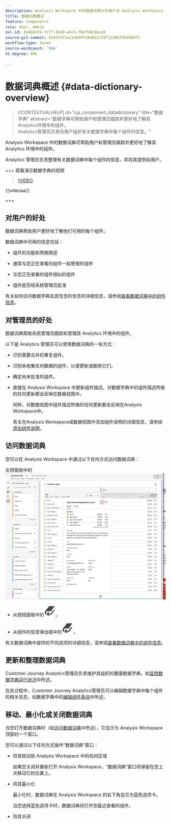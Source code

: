 ```yaml
---
description: Analysis Workspace 中的数据词典允许用户对 Analysis Workspace 中的各种组件进行编目和跟踪，包括组件的预期用途、批准情况、重复情况等等。
title: 数据词典概述
feature: Components
role: User, Admin
exl-id: 8e4b8169-7c7f-4a58-a6c6-70efb0c86ce8
source-git-commit: 5b441472a21db99728d012c19f12d98f984086f5
workflow-type: tm+mt
source-wordcount: '564'
ht-degree: 69%

---
```


# 数据词典概述 {#data-dictionary-overview}

<!-- markdownlint-disable MD034 -->

>[!CONTEXTUALHELP]
>id="cja_component_datadictionary"
>title="数据字典"
>abstract="数据字典可帮助用户和管理员跟踪并更好地了解其Analytics环境中的组件。 <br/>Analytics管理员负责向用户组织有关数据字典中每个组件的信息。"

<!-- markdownlint-enable MD034 -->


Analysis Workspace 中的数据词典可帮助用户和管理员跟踪并更好地了解其 Analytics 环境中的组件。

Analytics 管理员负责整理有关数据词典中每个组件的信息，并将其提供给用户。


+++ 观看演示数据字典的视频

>[!VIDEO](https://video.tv.adobe.com/v/3418028/?quality=12&learn=on)

{{videoaa}}

+++

## 对用户的好处

数据词典帮助用户更好地了解他们可用的每个组件。

数据词典中可用的信息包括：

* 组件的功能和预期用途

* 通常与您正在查看的组件一起使用的组件

* 与您正在查看的组件相似的组件

* 组件是否经系统管理员批准

有关如何访问数据字典及其包含的信息的详细信息，请参阅[查看数据词典中的组件信息](/help/components/data-dictionary/view-data-dictionary.md)。

## 对管理员的好处

数据词典帮助系统管理员跟踪和管理其 Analytics 环境中的组件。

以下是 Analytics 管理员可以使用数据词典的一些方式：

* 识别需要合并的重复组件。

* 识别未收集任何数据的组件，以便更新或删除它们。

* 确定尚未批准的组件。

* 直接在 Analysis Workspace 中更新组件描述。对数据字典中的组件描述所做的任何更新都会反映在数据视图中。

  同样，对数据视图中组件描述所做的任何更新都会反映在Analysis Workspace中。

  有关在Analysis Workspace或数据视图中添加组件说明的详细信息，请参阅[添加组件说明](/help/components/add-component-descriptions.md)。

## 访问数据词典

您可以在 Analysis Workspace 中通过以下任何方式访问数据词典：

左侧面板中的![数据字典图标](assets/data-dictionary-access.png)

* 从按钮面板中的![书签](/help/assets/icons/Bookmark.svg)。



* 从组件的信息弹出框中的![书签](/help/assets/icons/Bookmark.svg)。


有关数据词典中提供的不同选项的详细信息，请参阅[查看数据词典中的组件信息](/help/components/data-dictionary/view-data-dictionary.md)。

## 更新和整理数据词典

Customer Journey Analytics管理员负责维护其组织的健康数据字典，如[监控数据字典运行状况](/help/components/data-dictionary/monitor-data-dictionary-health.md)中所述。

在此过程中，Customer Journey Analytics管理员可以编辑数据字典中每个组件的相关信息，如数据字典中的[编辑组件条目](/help/components/data-dictionary/edit-entries-data-dictionary.md)中所述。

## 移动、最小化或关闭数据词典

当您打开数据词典时（如[访问数据词典](#access-the-data-dictionary)中所述），它显示为 Analysis Workspace 顶部的一个窗口。

您可以通过以下任何方式操作“数据词典”窗口：

* 将其拖动到 Analysis Workspace 中的任何区域

  如果您关闭并重新打开 Analysis Workspace，“数据词典”窗口将保留在您上次移动它的位置上。<!--True?-->

* 将其最小化

  最小化时，数据词典在 Analysis Workspace 的右下角显示为蓝色选项卡。

  当您选择蓝色选项卡时，数据词典将打开您最近查看的组件。

* 将其关闭
